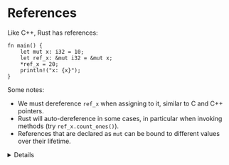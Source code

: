 # References

Like C++, Rust has references:

```rust,editable
fn main() {
    let mut x: i32 = 10;
    let ref_x: &mut i32 = &mut x;
    *ref_x = 20;
    println!("x: {x}");
}
```

Some notes:

- We must dereference `ref_x` when assigning to it, similar to C and C++ pointers.
- Rust will auto-dereference in some cases, in particular when invoking
  methods (try `ref_x.count_ones()`).
- References that are declared as `mut` can be bound to different values over their lifetime.

<details>

Key points:

- Be sure to note the difference between `let mut ref_x: &i32` and `let ref_x: &mut i32`. The first one represents a mutable reference which can be bound to
  different values, while the second represents a reference to a mutable value.

</details>
